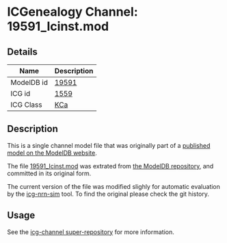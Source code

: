 # ICGenealogy Channel: 19591\_Icinst.mod

## Details

Name | Description
---- | -----------
ModelDB id | [19591](http://senselab.med.yale.edu/ModelDB/ShowModel.cshtml?model=19591)
ICG id | [1559](http://icg.neurotheory.ox.ac.uk/channels/5/1559)
ICG Class | [KCa](http://icg.neurotheory.ox.ac.uk/channels/5)

## Description

This is a single channel model file that was originally part of a [published model on the ModelDB website](http://senselab.med.yale.edu/ModelDB/ShowModel.cshtml?model=19591).


The file [19591\_Icinst.mod](19591_Icinst.mod) was extrated from [the ModelDB repository](http://senselab.med.yale.edu/ModelDB/ShowModel.cshtml?model=19591), and committed in its original form.

The current version of the file was modified slighly for automatic evaluation by the [icg-nrn-sim](https://github.com/icgenealogy/icg-nrn-sim) tool. To find the original please check the git history.


## Usage

See the [icg-channel super-repository](https://github.com/icgenealogy/icg-channels) for more information.